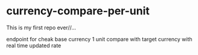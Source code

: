 # currency-compare-per-unit

This is my first repo ever//...

endpoint for cheak base currency 1 unit compare with target currency with real time updated rate 
